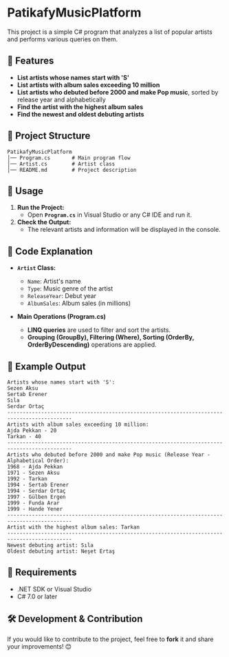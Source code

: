 # PatikafyMusicPlatform

This project is a simple C# program that analyzes a list of popular artists and performs various queries on them.

## 📌 Features
- **List artists whose names start with 'S'**
- **List artists with album sales exceeding 10 million**
- **List artists who debuted before 2000 and make Pop music**, sorted by release year and alphabetically
- **Find the artist with the highest album sales**
- **Find the newest and oldest debuting artists**

## 📁 Project Structure
```
PatikafyMusicPlatform
│── Program.cs       # Main program flow
│── Artist.cs        # Artist class
│── README.md        # Project description
```

## 🚀 Usage
1. **Run the Project:**
   - Open **`Program.cs`** in Visual Studio or any C# IDE and run it.
2. **Check the Output:**
   - The relevant artists and information will be displayed in the console.

## 📜 Code Explanation
- **`Artist` Class:**
  - `Name`: Artist's name
  - `Type`: Music genre of the artist
  - `ReleaseYear`: Debut year
  - `AlbumSales`: Album sales (in millions)

- **Main Operations (Program.cs)**
  - **LINQ queries** are used to filter and sort the artists.
  - **Grouping (GroupBy), Filtering (Where), Sorting (OrderBy, OrderByDescending)** operations are applied.

## 📌 Example Output
```
Artists whose names start with 'S':
Sezen Aksu
Sertab Erener
Sıla
Serdar Ortaç
-------------------------------------------------------------------------------------------
Artists with album sales exceeding 10 million:
Ajda Pekkan - 20
Tarkan - 40
-------------------------------------------------------------------------------------------
Artists who debuted before 2000 and make Pop music (Release Year - Alphabetical Order):
1968 - Ajda Pekkan
1971 - Sezen Aksu
1992 - Tarkan
1994 - Sertab Erener
1994 - Serdar Ortaç
1997 - Gülben Ergen
1999 - Funda Arar
1999 - Hande Yener
-------------------------------------------------------------------------------------------
Artist with the highest album sales: Tarkan
-------------------------------------------------------------------------------------------
Newest debuting artist: Sıla
Oldest debuting artist: Neşet Ertaş
```

## 📌 Requirements
- .NET SDK or Visual Studio
- C# 7.0 or later

## 🛠 Development & Contribution
If you would like to contribute to the project, feel free to **fork** it and share your improvements! 😊

